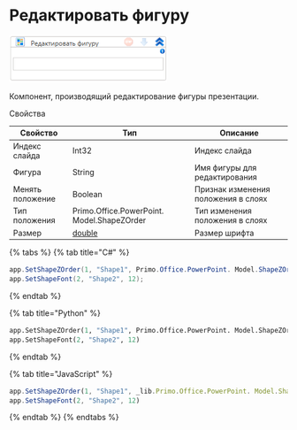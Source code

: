 # Редактировать фигуру

![](../../../resources/activities/extra/powerpoint/image-480.png)



Компонент, производящий редактирование фигуры презентации.

Свойства

| Свойство         | Тип                                        | Описание                            |
| ---------------- | ------------------------------------------ | ----------------------------------- |
| Индекс слайда    | Int32                                      | Индекс слайда                       |
| Фигура           | String                                     | Имя фигуры для редактирования       |
| Менять положение | Boolean                                    | Признак изменения положения в слоях |
| Тип положения    | Primo.Office.PowerPoint. Model.ShapeZOrder | Тип изменения положения в слоях     |
| Размер           | [double](https://learn.microsoft.com/ru-ru/dotnet/api/system.double?view=net-5.0&viewFallbackFrom=windowsdesktop-3.0)   | Размер шрифта |

{% tabs %}
{% tab title="C#" %}
```csharp
app.SetShapeZOrder(1, "Shape1", Primo.Office.PowerPoint. Model.ShapeZOrder.BringToFront);
app.SetShapeFont(2, "Shape2", 12);
```
{% endtab %}

{% tab title="Python" %}
```python
app.SetShapeZOrder(1, "Shape1", Primo.Office.PowerPoint. Model.ShapeZOrder.BringToFront)
app.SetShapeFont(2, "Shape2", 12)
```
{% endtab %}

{% tab title="JavaScript" %}
```javascript
app.SetShapeZOrder(1, "Shape1", _lib.Primo.Office.PowerPoint. Model.ShapeZOrder.BringToFront)
app.SetShapeFont(2, "Shape2", 12)
```
{% endtab %}
{% endtabs %}
